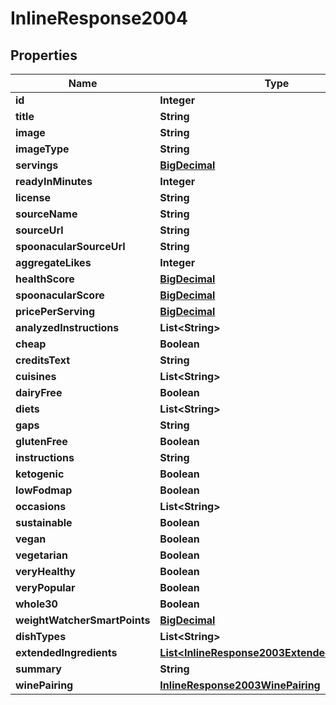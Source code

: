 

# InlineResponse2004

## Properties

Name | Type | Description | Notes
------------ | ------------- | ------------- | -------------
**id** | **Integer** |  | 
**title** | **String** |  | 
**image** | **String** |  | 
**imageType** | **String** |  | 
**servings** | [**BigDecimal**](BigDecimal.md) |  | 
**readyInMinutes** | **Integer** |  | 
**license** | **String** |  | 
**sourceName** | **String** |  | 
**sourceUrl** | **String** |  | 
**spoonacularSourceUrl** | **String** |  | 
**aggregateLikes** | **Integer** |  | 
**healthScore** | [**BigDecimal**](BigDecimal.md) |  | 
**spoonacularScore** | [**BigDecimal**](BigDecimal.md) |  | 
**pricePerServing** | [**BigDecimal**](BigDecimal.md) |  | 
**analyzedInstructions** | **List&lt;String&gt;** |  | 
**cheap** | **Boolean** |  | 
**creditsText** | **String** |  | 
**cuisines** | **List&lt;String&gt;** |  | 
**dairyFree** | **Boolean** |  | 
**diets** | **List&lt;String&gt;** |  | 
**gaps** | **String** |  | 
**glutenFree** | **Boolean** |  | 
**instructions** | **String** |  | 
**ketogenic** | **Boolean** |  | 
**lowFodmap** | **Boolean** |  | 
**occasions** | **List&lt;String&gt;** |  | 
**sustainable** | **Boolean** |  | 
**vegan** | **Boolean** |  | 
**vegetarian** | **Boolean** |  | 
**veryHealthy** | **Boolean** |  | 
**veryPopular** | **Boolean** |  | 
**whole30** | **Boolean** |  | 
**weightWatcherSmartPoints** | [**BigDecimal**](BigDecimal.md) |  | 
**dishTypes** | **List&lt;String&gt;** |  | 
**extendedIngredients** | [**List&lt;InlineResponse2003ExtendedIngredients&gt;**](InlineResponse2003ExtendedIngredients.md) |  | 
**summary** | **String** |  | 
**winePairing** | [**InlineResponse2003WinePairing**](InlineResponse2003WinePairing.md) |  | 



